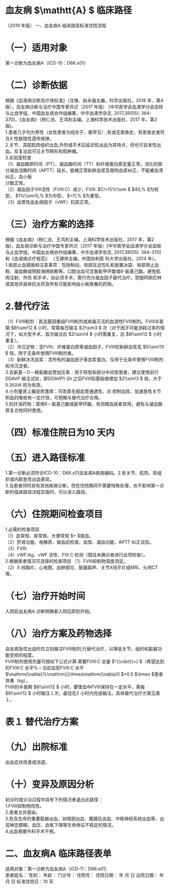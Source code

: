 # 血友病 $\mathtt{A} $ 临床路径  
（2019 年版） 一、血友病A 临床路径标准住院流程  
# （一）适用对象  
第一诊断为血友病A（ICD-10：D66.x01）  
# （二）诊断依据  
根据《血液病诊断及疗效标准》（沈悌、赵永强主编，科学出版社，2018 年，第4 版），血友病诊断与治疗中国专家共识（2017 年版） [中华医学会血液学分会血栓与止血学组，中国血友病协作组编著，中华血液学杂志, 2017,38(05): 364-370]，《血友病》（杨仁池、王鸿利主编，上海科学技术出版社，2017 年，第2 版)。  
1.患者几乎均为男性（女性患者为纯合子，极罕见）,有或无家族史，有家族史者符合X 性联隐性遗传规律。  
2.关节、深部肌肉组织出血,外伤或手术后延迟性出血为其特点，但也可自发性出血。反复出血可见关节畸形和假肿瘤。  
3.实验室检查  
（1）凝血酶原时间（PT）、凝血酶时间（TT）和纤维蛋白原定量正常，活化的部分凝血活酶时间（APTT）延长，能被正常新鲜血浆及吸附血浆纠正，不能被血清纠正。血小板  
计数正常。  
（2）凝血因子Ⅷ活性（FⅧ∶C）减少，FⅧ∶ $C\!>\!5\%\!\sim $ $40\,\% $为轻型， $1\%\!\sim\!5\,\% $为中型， $<\!1\,\% $为重型。  
（3）血管性血友病因子（vWF）抗原正常。  
# （三）治疗方案的选择  
根据《血友病》（杨仁池、王鸿利主编，上海科学技术出版社，2017 年，第2 版)，血友病诊断与治疗中国专家共识（2017 年版）[中华医学会血液学分会血栓与止血学组，中国血友病协作组编著，中华血液学杂志, 2017,38(05): 364-370]和《血液病诊疗规范》 （王建祥主编，中国协和医 科大学出版社，2014 年）。  
1.局部止血措施和注意事项：包括制动、局部压迫包扎和放置冰袋、局部用止血粉、凝血酶或明胶海绵贴敷等。口腔出血可含服氨甲环酸或6-氨基己酸。避免肌肉注射、外伤 和手术，如必须手术，需行充分凝血因子替代治疗。禁服阿斯匹林或其他非甾体抗炎药及所有可能影响血小板聚集的药物。  
#   2.替代疗法  
（1）FⅧ制剂：首选基因重组FⅧ制剂或病毒灭活的血源性FⅧ制剂。FⅧ半衰期 $8\!\sim\!12 $  小时，常需每日输注 $2\!\sim3 $ 次（对于因子可能消耗过多的情况下，如大型手术，首次输注后 $2\!\sim\!4 $ 小时需重复，后 $8\!\sim\!12 $ 小时重复）。  
（2）冷沉淀物：含FⅧ、纤维蛋白原等凝血因子，FⅧ较新鲜血浆高 $5\!\sim\!10 $ 倍，用于无条件使用FⅧ制剂者。  
（3）新鲜冰冻血浆：含所有的凝血因子等血浆蛋白，仅用于无条件使用FⅧ制剂和冷沉淀者。  
3.去氨基－D－精氨酸血管加压素：用于轻型和部分中间型患者，建议使用前行DDAVP 输注试验，即DDAVP1-2h 之后FⅧ较基础值增加 $2\!\sim\!3 $ 倍，大于0.3IU/dl 视为有效。  
4.小剂量肾上腺皮质激素：可改善毛细血管通透性，对 控制血尿、加速急性关节积血的吸收有一定疗效，可短期与替代治疗合用。  
5.抗纤溶药物：常用6－氨基己酸或氨甲环酸，有肉眼血尿者禁用，避免与凝血酶原复合物同时使用。  
# （四）标准住院日为10 天内  
# （五）进入路径标准  
1.第一诊断必须符合ICD-10：D66.x01血友病A疾病编码。2.有关节、肌肉、软组织或内脏急性出血表现。  
3.当患者同时具有其他疾病诊断，但在住院期间不需要特殊处理，也不影响第一诊断的临床路径流程实施时，可以进入路径。  
# （六）住院期间检查项目  
1.必需的检查项目  
（1）血常规、尿常规、大便常规 $+ $隐血。  
（2）肝肾功能、电解质、输血前检查、血型、凝血功能、APTT 纠正试验。  
（3）FⅧ∶  
（4）vWF∶Ag、vWF 活性、FⅨ∶C 检测（既往未确诊者进行此项检查）。  
2.根据患者情况可选择的检查项目 （1）FⅧ抑制物滴度测定。  
（2）X 线胸片、心电图、血肿部位、脏器超声、关节X线平片或MRI、头颅CT 等。  
# （七）治疗开始时间  
入院前血友病A 诊断明确者入院后即刻开始。  
# （八）治疗方案及药物选择  
血友病急性出血时应立刻输注FⅧ制剂,行替代治疗，以降低关节、组织和脏器功能受损的程度。  
FⅧ制剂使用剂量可按如下公式计算:需要FⅧ∶C 总量 $^{\cdot}{=}
$（希望达到的FⅧ∶C 水平%－当前血浆FⅧ∶C 水平 $\mathrm{\nabla}\%\mathrm{\)}\times\mathrm{\nabla}0 $×0.5
$\times $患者体重（kg）。  
FⅧ的半衰期 $8\!\sim\!12 $ 小时，要使血中FⅧ保持在一定水平，需每 $8\!\sim\!12 $ 小时输注１次，最佳在2 小时内完成输注。具体替代治疗方案见表１。  
# 表１ 替代治疗方案  
# （九）出院标准  
出血症状改善或消退。  
# （十）变异及原因分析  
初诊时或诊治过程中具有下列情况者退出此路径：  
1.FⅧ抑制物阳性。  
2.患者合并感染。  
3.危及生命的重要脏器出血，如咽部出血、腹膜后出血、中枢神经系统出血等，出现神志模糊，血压、血氧下降等生命体征不稳定的情况。  
4.出血需要外科手术干预。  
# 二、血友病A 临床路径表单  
适用对象：第一诊断为血友病A（ICD-11：D66.x01）  
患者姓名：   性别：      年龄：         门诊号：    住院号：          住院日期：     年    月    日   出院日期：     年    月    日 标准住院日：10 天  
